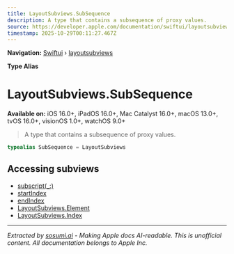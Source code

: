 ```yaml
---
title: LayoutSubviews.SubSequence
description: A type that contains a subsequence of proxy values.
source: https://developer.apple.com/documentation/swiftui/layoutsubviews/subsequence
timestamp: 2025-10-29T00:11:27.467Z
---
```


**Navigation:** [Swiftui](/documentation/swiftui) › [layoutsubviews](/documentation/swiftui/layoutsubviews)

**Type Alias**

# LayoutSubviews.SubSequence

**Available on:** iOS 16.0+, iPadOS 16.0+, Mac Catalyst 16.0+, macOS 13.0+, tvOS 16.0+, visionOS 1.0+, watchOS 9.0+

> A type that contains a subsequence of proxy values.

```swift
typealias SubSequence = LayoutSubviews
```

## Accessing subviews

- [subscript(_:)](/documentation/swiftui/layoutsubviews/subscript(_:))
- [startIndex](/documentation/swiftui/layoutsubviews/startindex)
- [endIndex](/documentation/swiftui/layoutsubviews/endindex)
- [LayoutSubviews.Element](/documentation/swiftui/layoutsubviews/element)
- [LayoutSubviews.Index](/documentation/swiftui/layoutsubviews/index)

---

*Extracted by [sosumi.ai](https://sosumi.ai) - Making Apple docs AI-readable.*
*This is unofficial content. All documentation belongs to Apple Inc.*
